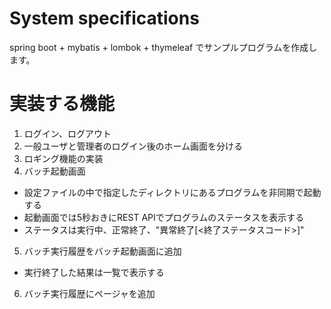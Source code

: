 # System specifications

spring boot + mybatis + lombok + thymeleaf でサンプルプログラムを作成します。


# 実装する機能
1. ログイン、ログアウト
2. 一般ユーザと管理者のログイン後のホーム画面を分ける
3. ロギング機能の実装
4. バッチ起動画面
  - 設定ファイルの中で指定したディレクトリにあるプログラムを非同期で起動する
  - 起動画面では5秒おきにREST APIでプログラムのステータスを表示する
  - ステータスは実行中、正常終了、"異常終了[<終了ステータスコード>]"
5. バッチ実行履歴をバッチ起動画面に追加
  - 実行終了した結果は一覧で表示する
6. バッチ実行履歴にページャを追加
